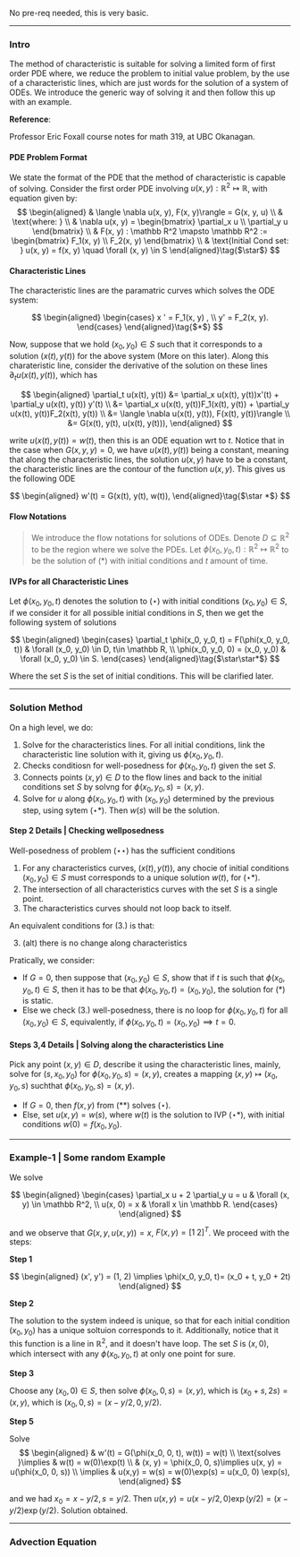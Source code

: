 No pre-req needed, this is very basic. 

---
### **Intro**

The method of characteristic is suitable for solving a limited form of first order PDE where, we reduce the problem to initial value problem, by the use of a characteristic lines, which are just words for the solution of a system of ODEs. We introduce the generic way of solving it and then follow this up with an example. 

**Reference**: 

Professor Eric Foxall course notes for math 319, at UBC Okanagan. 


#### **PDE Problem Format**

We state the format of the PDE that the method of characteristic is capable of solving. Consider the first order PDE involving $u(x, y): \mathbb R^2 \mapsto \mathbb R$, with equation given by: 
$$
\begin{aligned}
    & \langle \nabla u(x, y), F(x, y)\rangle = G(x, y, u)
    \\
    & \text{where: }
    \\
    & \nabla u(x, y) = \begin{bmatrix}
        \partial_x u
        \\
        \partial_y u
    \end{bmatrix}
    \\
    & F(x, y) : \mathbb R^2 \mapsto \mathbb R^2 := \begin{bmatrix}
        F_1(x, y) \\ F_2(x, y)
    \end{bmatrix}
    \\
    & \text{Initial Cond set: } u(x, y) = f(x, y) \quad \forall (x, y) \in S
\end{aligned}\tag{$\star$}
$$


#### **Characteristic Lines**

The characteristic lines are the paramatric curves which solves the ODE system: 

$$
\begin{aligned}
    \begin{cases}
        x ' = F_1(x, y) ,
        \\
        y' = F_2(x, y).
    \end{cases}
\end{aligned}\tag{$*$}
$$

Now, suppose that we hold $(x_0, y_0)\in S$ such that it corresponds to a solution $(x(t), y(t))$ for the above system (More on this later). Along this charateristic line, consider the derivative of the solution on these lines $\partial_t u(x(t), y(t))$, which has

$$
\begin{aligned}
    \partial_t u(x(t), y(t)) &= \partial_x u(x(t), y(t))x'(t) + \partial_y u(x(t), y(t)) y'(t)
    \\
    &= \partial_x u(x(t), y(t))F_1(x(t), y(t)) + \partial_y u(x(t), y(t))F_2(x(t), y(t))
    \\
    &= \langle \nabla u(x(t), y(t)), F(x(t), y(t))\rangle 
    \\
    &= G(x(t), y(t), u(x(t), y(t))), 
\end{aligned}
$$

write $u(x(t), y(t))= w(t)$, then this is an ODE equation wrt to $t$. Notice that in the case when $G(x,y, y) = 0$, we have $u(x(t), y(t))$ being a constant, meaning that along the characteristic lines, the solution $u(x, y)$ have to be a constant, the characteristic lines are the contour of the function $u(x, y)$. This gives us the following ODE

$$
\begin{aligned}
    w'(t) = G(x(t), y(t), w(t)), 
\end{aligned}\tag{$\star *$}
$$


#### **Flow Notations**

> We introduce the flow notations for solutions of ODEs. Denote $D\subseteq \mathbb R^2$ to be the region where we solve the PDEs. Let $\phi(x_0, y_0, t): \mathbb R^2 \mapsto \mathbb R^2$ to be the solution of $(*)$ with initial conditions and $t$ amount of time. 


#### **IVPs for all Characteristic Lines**

Let $\phi(x_0, y_0, t)$ denotes the solution to $(\star)$ with initial conditions $(x_0, y_0)\in S$, if we consider it for all possible initial conditions in $S$, then we get the following system of solutions

$$
\begin{aligned}
    \begin{cases}
        \partial_t \phi(x_0, y_0, t) = F(\phi(x_0, y_0, t)) & \forall (x_0, y_0) \in D, t\in \mathbb R,
        \\
        \phi(x_0, y_0, 0) = (x_0, y_0) & \forall (x_0, y_0) \in S. 
    \end{cases}
\end{aligned}\tag{$\star\star*$}
$$

Where the set $S$ is the set of initial conditions. This will be clarified later. 

---
### **Solution Method**

On a high level, we do: 
1. Solve for the characteristics lines. For all initial conditions, link the characteristic line solution with it, giving us $\phi(x_0, y_0, t)$. 
2. Checks conditiosn for well-posedness for $\phi (x_0, y_0, t)$ given the set $S$. 
3. Connects points $(x, y)\in D$ to the flow lines and back to the initial conditions set $S$ by solvng for $\phi(x_0, y_0, s) = (x, y)$. 
4. Solve for $u$ along $\phi(x_0, y_0, t)$ with $(x_0, y_0)$ determined by the previous step, using sytem $(\star *)$. Then $w(s)$ will be the solution. 


#### **Step 2 Details | Checking wellposedness**
Well-posedness of problem $(\star\star)$ has the sufficient conditions
1. For any characteristics curves, $(x(t), y(t))$, any chocie of initial conditions $(x_0, y_0)\in S$ must corresponds to a unique solution $w(t)$, for $(\star*)$. 
2. The intersection of all characteristics curves with the set $S$ is a single point. 
3. The characteristics curves should not loop back to itself. 

An equivalent conditions for (3.) is that: 

3. (alt) there is no change along characteristics

Pratically, we consider: 
- If $G= 0$, then suppose that $(x_0, y_0) \in S$, show that if $t$ is such that $\phi(x_0, y_0, t) \in S$, then it has to be that $\phi(x_0, y_0, t) = (x_0, y_0)$, the solution for $(*)$ is static. 
- Else we check (3.) well-posedness, there is no loop for $\phi(x_0, y_0, t)$ for all $(x_0, y_0)\in S$, equivalently, if $\phi(x_0, y_0, t) = (x_0, y_0) \implies t = 0$. 


#### **Steps 3,4 Details | Solving along the characteristics Line**

Pick any point $(x, y)\in D$, describe it using the characteristic lines, mainly, solve for $(s, x_0, y_0)$ for $\phi(x_0, y_0, s) = (x, y)$, creates a mapping $(x, y)\mapsto(x_0, y_0, s)$ suchthat $\phi(x_0, y_0, s) = (x, y)$. 
- If $G = 0$, then $f(x, y)$ from $(**)$ solves $(\star)$. 
- Else, set $u(x, y) = w(s)$, where $w(t)$ is the solution to IVP ($\star*$), with initial conditions $w(0) = f(x_0, y_0).$


---
### **Example-1 | Some random Example**

We solve 

$$
\begin{aligned}
    \begin{cases}
        \partial_x u + 2 \partial_y u = u & \forall (x, y) \in \mathbb R^2,
        \\
        u(x, 0) = x & \forall x \in \mathbb R.
    \end{cases}
\end{aligned}
$$

and we observe that $G(x, y, u(x, y)) = x$, $F(x, y) = [1 \; 2]^T$. We proceed with the steps: 

**Step 1**

$$
\begin{aligned}
    (x', y') = (1, 2) \implies \phi(x_0, y_0, t)= (x_0 + t, y_0 + 2t)
\end{aligned}
$$

**Step 2**

The solution to the system indeed is unique, so that for each initial condition $(x_0, y_0)$ has a unique soltuion corresponds to it. Additionally, notice that it this function is a line in $\mathbb R^2$, and it doesn't have loop. The set $S$ is $(x, 0)$, which intersect with any $\phi(x_0, y_0, t)$ at only one point for sure. 

**Step 3**

Choose any $(x_0, 0)\in S$, then solve $\phi(x_0, 0, s) = (x, y)$, which is $(x_0 + s, 2s) = (x, y)$, which is $(x_0, 0, s) = (x - y/2, 0, y/2)$. 

**Step 5**

Solve 
$$
\begin{aligned}
    & w'(t) = G(\phi(x_0, 0, t), w(t)) = w(t)
    \\
    \text{solves }\implies & 
    w(t) = w(0)\exp(t)
    \\
    & (x, y) = \phi(x_0, 0, s)\implies u(x, y) = u(\phi(x_0, 0, s))
    \\
    \implies &
    u(x,y) = w(s) = w(0)\exp(s) = u(x_0, 0) \exp(s), 
\end{aligned}
$$

and we had $x_0 = x - y/2, s = y/2$. Then $u(x, y) = u(x - y/2, 0)\exp(y/2) = (x - y/2)\exp(y/2)$. Solution obtained. 

---
### **Advection Equation**



